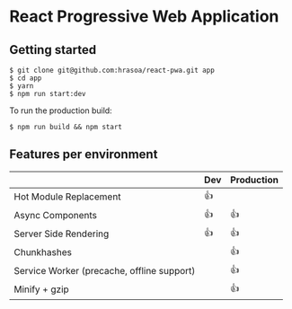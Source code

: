 # React Progressive Web Application

## Getting started

    $ git clone git@github.com:hrasoa/react-pwa.git app
    $ cd app
    $ yarn
    $ npm run start:dev
    
To run the production build:

    $ npm run build && npm start
    
## Features per environment

| | Dev | Production
--- | --- | ---
Hot Module Replacement | :+1: |
Async Components | :+1: | :+1:
Server Side Rendering | :+1: | :+1:
Chunkhashes | | :+1:
Service Worker (precache, offline support) | | :+1:
Minify + gzip | | :+1:

